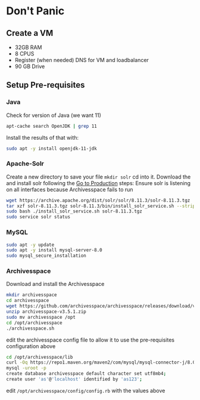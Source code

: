 # Don't Panic

## Create a VM
  * 32GB RAM
  * 8 CPUS
  * Register (when needed) DNS for VM and loadbalancer
  * 90 GB Drive

## Setup Pre-requisites

### Java

Check for version of Java (we want 11)
 ```bash
 apt-cache search OpenJDK | grep 11
```
Install the results of that with:
```bash
sudo apt -y install openjdk-11-jdk
```
### Apache-Solr

Create a new directory to save your file `mkdir solr` cd into it. Download the and install solr following the [Go to Production](https://solr.apache.org/guide/solr/latest/deployment-guide/taking-solr-to-production.html) steps:
Ensure solr is listening on all interfaces because Archivesspace fails to run
```bash
wget https://archive.apache.org/dist/solr/solr/8.11.3/solr-8.11.3.tgz
tar xzf solr-8.11.3.tgz solr-8.11.3/bin/install_solr_service.sh --strip-components=2
sudo bash ./install_solr_service.sh solr-8.11.3.tgz
sudo service solr status
```

### MySQL

```bash
sudo apt -y update
sudo apt -y install mysql-server-8.0
sudo mysql_secure_installation
```

### Archivesspace

Download and install the Archivesspace
```bash
mkdir archivesspace
cd archivesspace
wget https://github.com/archivesspace/archivesspace/releases/download/v3.5.1/archivesspace-v3.5.1.zip
unzip archivesspace-v3.5.1.zip
sudo mv archivesspace /opt
cd /opt/archivesspace
./archivesspace.sh
```
edit the archivesspace config file to allow it to use the pre-requisites configuration above
```bash
cd /opt/archivesspace/lib
curl -Oq https://repo1.maven.org/maven2/com/mysql/mysql-connector-j/8.0.33/mysql-connector-j-8.0.33.jar
mysql -uroot -p
create database archivesspace default character set utf8mb4;
create user 'as'@'localhost' identified by 'as123';
```

edit `/opt/archivesspace/config/config.rb` with the values above
